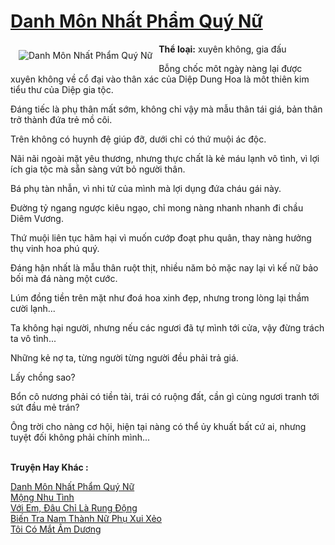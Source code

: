 <a href="https://utruyen.com/truyen/danh-mon-nhat-pham-quy-nu/19189/" title="Danh Môn Nhất Phẩm Quý Nữ"><h1>Danh Môn Nhất Phẩm Quý Nữ</h1></a><div style="display:table"><img align="right" style="float: left; padding: 10px;" src="https://utruyen.com/images/story/200x260/danh-mon-nhat-pham-quy-nu.jpg" alt="Danh Môn Nhất Phẩm Quý Nữ"><b>Thể loại:</b> xuyên không, gia đấu<p></p>Bỗng chốc môt ngày nàng lại được xuyên không về cổ đại vào thân xác của Diệp Dung Hoa là môt thiên kim tiểu thư của Diệp gia tộc.<p></p>Đáng tiếc là phụ thân mất sớm, không chỉ vậy mà mẫu thân tái giá, bản thân trở thành đứa trẻ mồ côi.<p></p>Trên không có huynh đệ giúp đỡ, dưới chỉ có thứ muội ác độc.<p></p>Nãi nãi ngoài mặt yêu thương, nhưng thực chất là kẻ máu lạnh vô tình, vì lợi ích gia tộc mà sẵn sàng vứt bỏ người thân.<p></p>Bá phụ tàn nhẫn, vì nhi tử của mình mà lợi dụng đứa cháu gái này.<p></p>Đường tỷ ngang ngược kiêu ngạo, chỉ mong nàng nhanh nhanh đi chầu Diêm Vương.<p></p>Thứ muội liên tục hãm hại vì muốn cướp đoạt phu quân, thay nàng hưởng thụ vinh hoa phú quý.<p></p>Đáng hận nhất là mẫu thân ruột thịt, nhiều năm bỏ mặc nay lại vì kế nữ bảo bối mà đá nàng một cước.<p></p>Lúm đồng tiền trên mặt như đoá hoa xinh đẹp, nhưng trong lòng lại thầm cười lạnh...<p></p>Ta không hại người, nhưng nếu các ngươi đã tự mình tới cửa, vậy đừng trách ta vô tình...<p></p>Những kẻ nợ ta, từng người từng người đều phải trả giá.<p></p>Lấy chồng sao?<p></p>Bổn cô nương phải có tiền tài, trái có ruộng đất, cần gì cùng ngươi tranh tới sứt đầu mẻ trán?<p></p>Ông trời cho nàng cơ hội, hiện tại nàng có thể ủy khuất bất cứ ai, nhưng tuyệt đối không phải chính mình...</div><p><br><b>Truyện Hay Khác :</b></p><a href="https://utruyen.com/truyen/danh-mon-nhat-pham-quy-nu/19189/" alt="Danh Môn Nhất Phẩm Quý Nữ">Danh Môn Nhất Phẩm Quý Nữ</a><br/><a href="https://utruyen.com/truyen/mong-nhu-tinh/19291/" alt="Mộng Nhu Tình">Mộng Nhu Tình</a><br/><a href="https://github.com/quanluxury/ngontinh_top100/tree/master/truyenhay/19031" alt="Với Em, Đâu Chỉ Là Rung Động">Với Em, Đâu Chỉ Là Rung Động</a><br/><a href="https://github.com/quanluxury/ngontinh_top100/tree/master/truyenhay/19474" alt="Biến Tra Nam Thành Nữ Phụ Xui Xẻo">Biến Tra Nam Thành Nữ Phụ Xui Xẻo</a><br/><a href="https://www.google.sm/url?q=https%3A%2F%2Futruyen.com%2Ftruyen%2Ftoi-co-mat-am-duong%2F19019%2F" alt="Tôi Có Mắt Âm Dương">Tôi Có Mắt Âm Dương</a><br/>